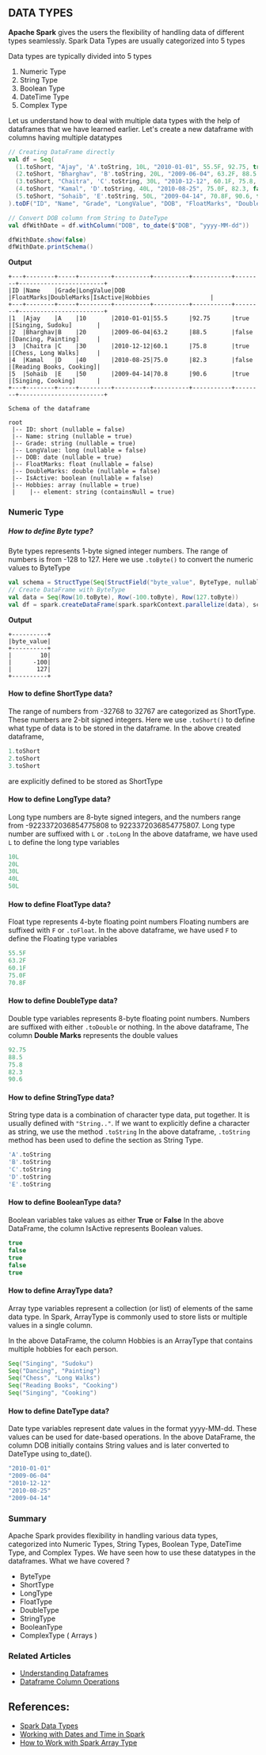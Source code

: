 ## DATA TYPES

**Apache Spark** gives the users the flexibility of handling data of different types seamlessly. Spark Data Types are usually categorized into 5 types
  
Data types are typically divided into 5 types 
1. Numeric Type
2. String Type
3. Boolean Type
4. DateTime Type
5. Complex Type

Let us understand how to deal with multiple data types with the help of dataframes that we have learned earlier.
Let's create a new dataframe with columns having multiple datatypes

```scala
// Creating DataFrame directly
val df = Seq(
  (1.toShort, "Ajay", 'A'.toString, 10L, "2010-01-01", 55.5F, 92.75, true, Seq("Singing", "Sudoku")),
  (2.toShort, "Bharghav", 'B'.toString, 20L, "2009-06-04", 63.2F, 88.5, false, Seq("Dancing", "Painting")),
  (3.toShort, "Chaitra", 'C'.toString, 30L, "2010-12-12", 60.1F, 75.8, true, Seq("Chess", "Long Walks")),
  (4.toShort, "Kamal", 'D'.toString, 40L, "2010-08-25", 75.0F, 82.3, false, Seq("Reading Books", "Cooking")),
  (5.toShort, "Sohaib", 'E'.toString, 50L, "2009-04-14", 70.8F, 90.6, true, Seq("Singing", "Cooking"))
).toDF("ID", "Name", "Grade", "LongValue", "DOB", "FloatMarks", "DoubleMarks", "IsActive", "Hobbies")

// Convert DOB column from String to DateType
val dfWithDate = df.withColumn("DOB", to_date($"DOB", "yyyy-MM-dd"))

dfWithDate.show(false)
dfWithDate.printSchema()

```
**Output**
```text
+---+--------+-----+---------+----------+----------+-----------+--------+------------------------+
|ID |Name    |Grade|LongValue|DOB       |FloatMarks|DoubleMarks|IsActive|Hobbies                 |
+---+--------+-----+---------+----------+----------+-----------+--------+------------------------+
|1  |Ajay    |A    |10       |2010-01-01|55.5      |92.75      |true    |[Singing, Sudoku]       |
|2  |Bharghav|B    |20       |2009-06-04|63.2      |88.5       |false   |[Dancing, Painting]     |
|3  |Chaitra |C    |30       |2010-12-12|60.1      |75.8       |true    |[Chess, Long Walks]     |
|4  |Kamal   |D    |40       |2010-08-25|75.0      |82.3       |false   |[Reading Books, Cooking]|
|5  |Sohaib  |E    |50       |2009-04-14|70.8      |90.6       |true    |[Singing, Cooking]      |
+---+--------+-----+---------+----------+----------+-----------+--------+------------------------+

Schema of the dataframe

root
 |-- ID: short (nullable = false)
 |-- Name: string (nullable = true)
 |-- Grade: string (nullable = true)
 |-- LongValue: long (nullable = false)
 |-- DOB: date (nullable = true)
 |-- FloatMarks: float (nullable = false)
 |-- DoubleMarks: double (nullable = false)
 |-- IsActive: boolean (nullable = false)
 |-- Hobbies: array (nullable = true)
 |    |-- element: string (containsNull = true)
```

### Numeric Type

##### How to define Byte type?
Byte types represents 1-byte signed integer numbers. The range of numbers is from -128 to 127.
Here we use `.toByte()` to convert the numeric values to ByteType
```scala
val schema = StructType(Seq(StructField("byte_value", ByteType, nullable = false)))
// Create DataFrame with ByteType
val data = Seq(Row(10.toByte), Row(-100.toByte), Row(127.toByte))
val df = spark.createDataFrame(spark.sparkContext.parallelize(data), schema)
```
**Output**
```text
+----------+
|byte_value|
+----------+
|        10|
|      -100|
|       127|
+----------+
```

#### How to define ShortType data?
The range of numbers from -32768 to 32767 are categorized as ShortType. These numbers are 2-bit signed integers.
Here we use `.toShort()` to define what type of data is to be stored in the dataframe.
In the above created dataframe, 
```scala 
1.toShort 
2.toShort
3.toShort
```
are explicitly defined to be stored as ShortType 

#### How to define LongType data?
Long type numbers are 8-byte signed integers, and the numbers range from -9223372036854775808 to 9223372036854775807.
Long type number are suffixed with `L` or `.toLong`
In the above dataframe, we have used `L` to define the long type variables
```scala
10L
20L
30L
40L
50L
```

#### How to define FloatType data?
Float type represents 4-byte floating point numbers
Floating numbers are suffixed with `F` or `.toFloat`.
In the above dataframe, we have used `F` to define the Floating type variables
```scala
55.5F
63.2F
60.1F
75.0F
70.8F
```

#### How to define DoubleType data?
Double type variables represents 8-byte floating point numbers.
Numbers are suffixed with either `.toDouble` or nothing.
In the above dataframe, The column **Double Marks** represents the double values

```scala
92.75
88.5
75.8
82.3
90.6
```

#### How to define StringType data?
String type data is a combination of character type data, put together. It is usually defined with `"String.."`. 
If we want to explicitly define a character as string, we use the method `.toString`
In the above dataframe, `.toString` method has been used to define the section as String Type.
```scala
'A'.toString
'B'.toString
'C'.toString
'D'.toString
'E'.toString
```

#### How to define BooleanType data?
Boolean variables take values as either **True** or **False**
In the above DataFrame, the column IsActive represents Boolean values.
```scala
true
false
true
false
true
```
#### How to define ArrayType data?
Array type variables represent a collection (or list) of elements of the same data type. 
In Spark, ArrayType is commonly used to store lists or multiple values in a single column.

In the above DataFrame, the column Hobbies is an ArrayType that contains multiple hobbies for each person.
```scala
Seq("Singing", "Sudoku")
Seq("Dancing", "Painting")
Seq("Chess", "Long Walks")
Seq("Reading Books", "Cooking")
Seq("Singing", "Cooking")
```

#### How to define DateType data?
Date type variables represent date values in the format yyyy-MM-dd.
These values can be used for date-based operations.
In the above DataFrame, the column DOB initially contains String values and is later converted to DateType using to_date().
```scala
"2010-01-01"
"2009-06-04"
"2010-12-12"
"2010-08-25"
"2009-04-14"
```

### Summary
Apache Spark provides flexibility in handling various data types, categorized into Numeric Types, String Types, Boolean Type, DateTime Type, and Complex Types.
We have seen how to use these datatypes in the dataframes.
What we have covered ?
- ByteType
- ShortType
- LongType
- FloatType
- DoubleType
- StringType
- BooleanType
- ComplexType ( Arrays )

### Related Articles
- [Understanding Dataframes](dataframe.md)
- [Dataframe Column Operations](DFColumn.md)

## References:
- [Spark Data Types](https://spark.apache.org/docs/3.5.3/sql-ref-datatypes.html)
- [Working with Dates and Time in Spark](https://www.databricks.com/blog/2020/07/22/a-comprehensive-look-at-dates-and-timestamps-in-apache-spark-3-0.html)
- [How to Work with Spark Array Type](https://www.projectpro.io/recipes/explain-working-with-array-type-column-on-spark-dataframe#:~:text=Spark%20ArrayType%20is%20a%20collection,the%20ArrayType%20scala%20case%20class)
